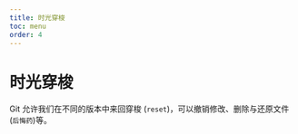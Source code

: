 ```yaml
---
title: 时光穿梭
toc: menu
order: 4
---
```


<BackTop></BackTop>

# 时光穿梭

Git 允许我们在不同的版本中来回穿梭 (`reset`)，可以撤销修改、删除与还原文件(`后悔药`)等。
